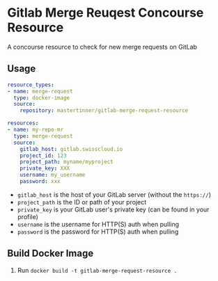 # Gitlab Merge Reuqest Concourse Resource

A concourse resource to check for new merge requests on GitLab

## Usage

```yaml
resource_types:
- name: merge-request
  type: docker-image
  source:
    repository: mastertinner/gitlab-merge-request-resource

resources:
- name: my-repo-mr
  type: merge-request
  source:
    gitlab_host: gitlab.swisscloud.io
    project_id: 123
    project_path: myname/myproject
    private_key: XXX
    username: my_username
    password: xxx
```

* `gitlab_host` is the host of your GitLab server (without the `https://`)
* `project_path` is the ID or path of your project
* `private_key` is your GitLab user's private key (can be found in your profile)
* `username` is the username for HTTP(S) auth when pulling
* `password` is the password for HTTP(S) auth when pulling

## Build Docker Image

1. Run `docker build -t gitlab-merge-request-resource .`

